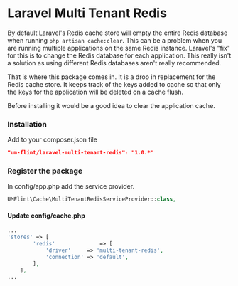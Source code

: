 Laravel Multi Tenant Redis
============
By default Laravel's Redis cache store will empty the entire Redis database when running `php artisan cache:clear`. This can be a problem when you are running multiple applications on the same Redis instance. Laravel's "fix" for this is to change the Redis database for each application. This really isn't a solution as using different Redis databases aren't really recommended. 

That is where this package comes in. It is a drop in replacement for the Redis cache store. It keeps track of the keys added to cache so that only the keys for the application will be deleted on a cache flush.

Before installing it would be a good idea to clear the application cache.

### Installation
Add to your composer.json file
```json
"um-flint/laravel-multi-tenant-redis": "1.0.*"
```

### Register the package

In config/app.php add the service provider.

```php
UMFlint\Cache\MultiTenantRedisServiceProvider::class,
```

#### Update config/cache.php
```php
...
'stores' => [
        'redis'              => [
            'driver'     => 'multi-tenant-redis',
            'connection' => 'default',
        ],
    ],
...
```